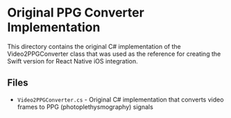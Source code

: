 # Original PPG Converter Implementation

This directory contains the original C# implementation of the Video2PPGConverter class that was used as the reference for creating the Swift version for React Native iOS integration.

## Files

- `Video2PPGConverter.cs` - Original C# implementation that converts video frames to PPG (photoplethysmography) signals
